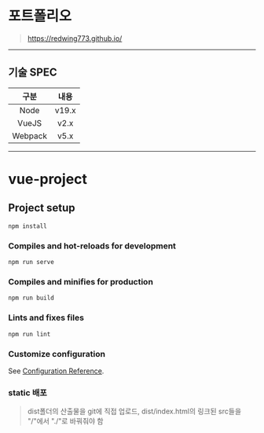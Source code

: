 # 포트폴리오
>https://redwing773.github.io/  
---
## 기술 SPEC
|구분|내용|
|:------:|:-------:|
|Node|v19.x|
|VueJS|v2.x|
|Webpack|v5.x|  

---

# vue-project

## Project setup
```
npm install
```

### Compiles and hot-reloads for development
```
npm run serve
```

### Compiles and minifies for production
```
npm run build
```

### Lints and fixes files
```
npm run lint
```

### Customize configuration
See [Configuration Reference](https://cli.vuejs.org/config/).

### static 배포
> dist폴더의 산출물을 git에 직접 업로드, dist/index.html의 링크된 src들을 "/"에서 "./"로 바꿔줘야 함